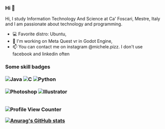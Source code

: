 ### Hi 👋


Hi, I study Information Technology And Science at Ca' Foscari, Mestre, Italy and I am passionate about technology and programming.
- 💻 Favorite distro: Ubuntu,
- 🔭 I'm working on Meta Quest vr in Godot Engine,
- 📫 You can contact me on instagram @michele.pizz. I don't use facebook and linkedin often
<html>
<h3>
Some skill badges<br><br>
<img src="https://img.shields.io/badge/Java-ED8B00?style=for-the-badge&logo=java&logoColor=white" alt="Java">
<img src="https://img.shields.io/badge/C-00599C?style=for-the-badge&logo=c&logoColor=white" alt="C">
<img src="https://img.shields.io/badge/Python-14354C?style=for-the-badge&logo=python&logoColor=white" alt="Python">
  <br><br>
  
  <img src="https://aleen42.github.io/badges/src/photoshop.svg" alt="Photoshop">
  <img src="https://aleen42.github.io/badges/src/illustrator.svg" alt="Illustrator">
  <br><br>

![Profile View Counter](https://komarev.com/ghpvc/?username=mike0697)
  
[![Anurag's GitHub stats](https://github-readme-stats.vercel.app/api?username=mike0697&show_icons=true&theme=tokyonight&locale=it&count_private=true&hide_border=true)](https://github.com/anuraghazra/github-readme-stats)
  <br>
</h3>
</html>
<!--
**mike0697/mike0697** is a ✨ _special_ ✨ repository because its `README.md` (this file) appears on your GitHub profile.


Here are some ideas to get you started:

- 🔭 I’m currently working on ...
- 🌱 I’m currently learning Java
- 👯 I’m looking to collaborate on ...
- 🤔 I’m looking for help with ...
- 💬 Ask me about ...
- 📫 How to reach me: ...
- 😄 Pronouns: ...
- ⚡ Fun fact: ...
-->
